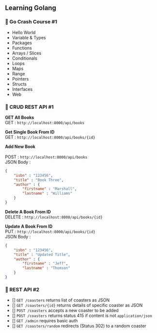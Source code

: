 ## Learning Golang

### 📁 Go Crash Course #1
- Hello World
- Variable & Types
- Packages
- Functions
- Arrays / Slices
- Conditionals
- Loops
- Maps
- Range
- Pointers
- Structs
- Interfaces
- Web

### 📁 CRUD REST API #1

**GET All Books**<br>
GET : `http://localhost:8000/api/books`

**Get Single Book From ID**<br>
GET : `http://localhost:8000/api/books/{id}`

**Add New Book**<br><br>
POST      : `http://localhost:8000/api/books`<br>
JSON Body : 
```json
{
    "isbn" : "123456",
    "title" : "Book Three",
    "author" : {
        "firstname" : "Marshall",
        "lastname" : "Williams"
    }
}
```
 
**Delete A Book From ID**<br>
DELETE : `http://localhost:8000/api/books/{id}`

**Update A Book From ID**<br>
PUT       : `http://localhost:8000/api/books/{id}`<br>
JSON Body : 
```json
{
    "isbn" : "123456",
    "title" : "Updated Title",
    "author" : {
        "firstname" : "Jeff",
        "lastname" : "Thomson"
    }
}
```
 
### 📁 REST API #2
 
* [] `GET /coasters` returns list of coasters as JSON
* [] `GET /coasters/{id}` returns details of specific coaster as JSON
* [] `POST /coasters` accepts a new coaster to be added
* [] `POST /coasters` returns status 415 if content is not `application/json`
* [] `GET /admin` requires basic auth
* [] `GET /coasters/random` redirects (Status 302) to a random coaster
 
 
